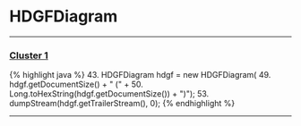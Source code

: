 # HDGFDiagram

***

### [Cluster 1](./1)
{% highlight java %}
43. HDGFDiagram hdgf = new HDGFDiagram(
49.     hdgf.getDocumentSize() + "   (" +
50.     Long.toHexString(hdgf.getDocumentSize()) + ")");
53. dumpStream(hdgf.getTrailerStream(), 0);
{% endhighlight %}

***

